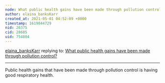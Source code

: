 ```yaml
---
node: What public health gains have been made through pollution control?
author: elaina_banksKarr
created_at: 2021-05-01 04:52:09 +0000
timestamp: 1619844729
nid: 26375
cid: 28685
uid: 754804
---
```




[elaina_banksKarr](../profile/elaina_banksKarr) replying to: [What public health gains have been made through pollution control?](../notes/paris_smith/04-27-2021/what-public-health-gains-have-been-made-through-pollution-control)

----
Public health gains that have been made through pollution control is having good respiratory health. 